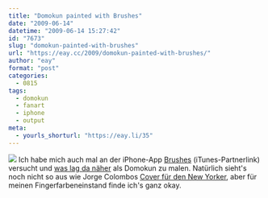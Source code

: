 ```yaml
---
title: "Domokun painted with Brushes"
date: "2009-06-14"
datetime: "2009-06-14 15:27:42"
id: "7673"
slug: "domokun-painted-with-brushes"
url: "https://eay.cc/2009/domokun-painted-with-brushes/"
author: "eay"
format: "post"
categories:
  - 0815
tags:
  - domokun
  - fanart
  - iphone
  - output
meta:
  - yourls_shorturl: "https://eay.li/35"
---
```


![](https://eay.cc/uploads/2009/domokunbrushes.jpg) Ich habe mich auch mal an der iPhone-App [Brushes](https://itunes.apple.com/de/app/brushes-3/id545366251?mt=8&uo=4&at=11lohW) (iTunes-Partnerlink) versucht und [was lag da näher](http://domokun.eayz.net/) als Domokun zu malen. Natürlich sieht's noch nicht so aus wie Jorge Colombos [Cover für den New Yorker](http://textundblog.de/?p=2993), aber für meinen Fingerfarbeneinstand finde ich's ganz okay.
